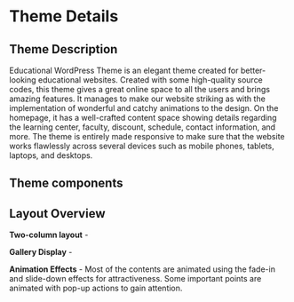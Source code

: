 # Theme Details

## Theme Description 

Educational WordPress Theme is an elegant theme created for better-looking educational websites. Created with some high-quality source codes, this theme gives a great online space to all the users and brings amazing features. It manages to make our website striking as with the implementation of wonderful and catchy animations to the design. On the homepage, it has a well-crafted content space showing details regarding the learning center, faculty, discount, schedule, contact information, and more. The theme is entirely made responsive to make sure that the website works flawlessly across several devices such as mobile phones, tablets, laptops, and desktops.

## Theme components 


## Layout Overview 

**Two-column layout** - 

**Gallery Display** - 

**Animation Effects** - Most of the contents are animated using the fade-in and slide-down effects for attractiveness. Some important points are animated with pop-up actions to gain attention.
